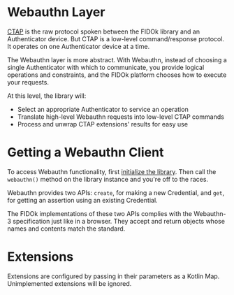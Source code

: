 Webauthn Layer
==============

[CTAP](CTAP.md) is the raw protocol spoken between the FIDOk library and an Authenticator device. But CTAP is a
low-level command/response protocol. It operates on one Authenticator device at a time.

The Webauthn layer is more abstract. With Webauthn, instead of choosing a single Authenticator with which to
communicate, you provide logical operations and constraints, and the FIDOk platform chooses how to execute your
requests.

At this level, the library will:

- Select an appropriate Authenticator to service an operation
- Translate high-level Webauthn requests into low-level CTAP commands
- Process and unwrap CTAP extensions' results for easy use

Getting a Webauthn Client
=========================
To access Webauthn functionality, first [initialize the library](initialization.md). Then call the `webauthn()` method
on the library instance and you're off to the races.

Webauthn provides two APIs: `create`, for making a new Credential, and `get`, for getting an assertion using an
existing Credential.

The FIDOk implementations of these two APIs complies with the Webauthn-3 specification just like in a browser.
They accept and return objects whose names and contents match the standard.

Extensions
==========
Extensions are configured by passing in their parameters as a Kotlin Map. Unimplemented extensions will be ignored.
